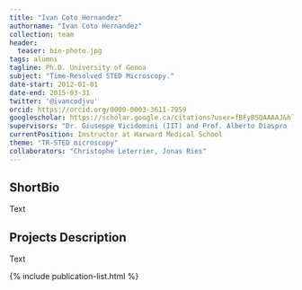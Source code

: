 ```yaml
---
title: "Ivan Coto Hernandez"
authorname: "Ivan Coto Hernandez"
collection: team
header:
  teaser: bio-photo.jpg
tags: alumni
tagline: Ph.D. University of Genoa 
subject: "Time-Resolved STED Microscopy."
date-start: 2012-01-01
date-end: 2015-03-31
twitter: '@ivancodjvu'
orcid: https://orcid.org/0000-0003-3611-7959
googlescholar: https://scholar.google.ca/citations?user=fBFyBSQAAAAJ&hl=en
supervisors: "Dr. Giuseppe Vicidomini (IIT) and Prof. Alberto Diaspro (IIT)"
currentPosition: Instructor at Harward Medical School
theme: "TR-STED microscopy"
collaborators: "Christophe Leterrier, Jonas Ries"
---
```


<h2>ShortBio</h2>
Text

<h2>Projects Description</h2>
Text

<!---{% include author-research-themes.html %}--->
<!---{% include team-member-collaborators.html %}--->
{% include publication-list.html %}

